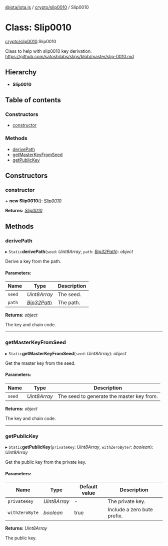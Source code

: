 [@iota/iota.js](../../README.md) / [crypto/slip0010](../../modules/crypto_slip0010.md) / Slip0010

# Class: Slip0010

[crypto/slip0010](../../modules/crypto_slip0010.md).Slip0010

Class to help with slip0010 key derivation.
https://github.com/satoshilabs/slips/blob/master/slip-0010.md

## Hierarchy

* **Slip0010**

## Table of contents

### Constructors

- [constructor](slip0010.slip0010.md#constructor)

### Methods

- [derivePath](slip0010.slip0010.md#derivepath)
- [getMasterKeyFromSeed](slip0010.slip0010.md#getmasterkeyfromseed)
- [getPublicKey](slip0010.slip0010.md#getpublickey)

## Constructors

### constructor

\+ **new Slip0010**(): [*Slip0010*](slip0010.slip0010.md)

**Returns:** [*Slip0010*](slip0010.slip0010.md)

## Methods

### derivePath

▸ `Static`**derivePath**(`seed`: *Uint8Array*, `path`: [*Bip32Path*](bip32path.bip32path.md)): *object*

Derive a key from the path.

#### Parameters:

Name | Type | Description |
------ | ------ | ------ |
`seed` | *Uint8Array* | The seed.   |
`path` | [*Bip32Path*](bip32path.bip32path.md) | The path.   |

**Returns:** *object*

The key and chain code.

___

### getMasterKeyFromSeed

▸ `Static`**getMasterKeyFromSeed**(`seed`: *Uint8Array*): *object*

Get the master key from the seed.

#### Parameters:

Name | Type | Description |
------ | ------ | ------ |
`seed` | *Uint8Array* | The seed to generate the master key from.   |

**Returns:** *object*

The key and chain code.

___

### getPublicKey

▸ `Static`**getPublicKey**(`privateKey`: *Uint8Array*, `withZeroByte?`: *boolean*): *Uint8Array*

Get the public key from the private key.

#### Parameters:

Name | Type | Default value | Description |
------ | ------ | ------ | ------ |
`privateKey` | *Uint8Array* | - | The private key.   |
`withZeroByte` | *boolean* | true | Include a zero bute prefix.   |

**Returns:** *Uint8Array*

The public key.
